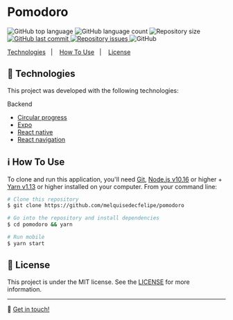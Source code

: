 <h1>Pomodoro</h1>

<p>
  <img alt="GitHub top language" src="https://img.shields.io/github/languages/top/melquisedecfelipe/pomodoro.svg">

  <img alt="GitHub language count" src="https://img.shields.io/github/languages/count/melquisedecfelipe/pomodoro.svg">

  <img alt="Repository size" src="https://img.shields.io/github/repo-size/melquisedecfelipe/pomodoro.svg">

  <a href="https://github.com/melquisedecfelipe/pomodoro/commits/master">
    <img alt="GitHub last commit" src="https://img.shields.io/github/last-commit/melquisedecfelipe/pomodoro.svg">
  </a>

  <a href="https://github.com/melquisedecfelipe/pomodoro/issues">
    <img alt="Repository issues" src="https://img.shields.io/github/issues/melquisedecfelipe/pomodoro.svg">
  </a>

  <img alt="GitHub" src="https://img.shields.io/github/license/melquisedecfelipe/pomodoro.svg">
</p>

<p>
  <a href="#rocket-technologies">Technologies</a>&nbsp;&nbsp;&nbsp;|&nbsp;&nbsp;&nbsp;
  <a href="#information_source-how-to-use">How To Use</a>&nbsp;&nbsp;&nbsp;|&nbsp;&nbsp;&nbsp;
  <a href="#memo-license">License</a>
</p>

## :rocket: Technologies

This project was developed with the following technologies:

Backend

- [Circular progress](https://github.com/bartgryszko/react-native-circular-progress)
- [Expo](https://expo.io/)
- [React native](https://facebook.github.io/react-native/)
- [React navigation](https://reactnavigation.org/)

## :information_source: How To Use

To clone and run this application, you'll need [Git](https://git-scm.com), [Node.js v10.16](https://nodejs.org/) or higher + [Yarn v1.13](https://yarnpkg.com/) or higher installed on your computer. From your command line:

```bash
# Clone this repository
$ git clone https://github.com/melquisedecfelipe/pomodoro

# Go into the repository and install dependencies
$ cd pomodoro && yarn

# Run mobile
$ yarn start
```

## :memo: License

This project is under the MIT license. See the [LICENSE](https://github.com/melquisedecfelipe/pomodoro/blob/master/LICENSE) for more information.

---

:wave: [Get in touch!](https://www.linkedin.com/in/melquisedecfelipe/)
